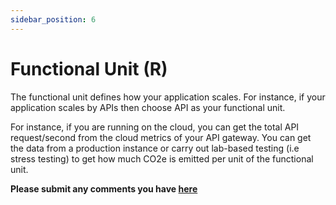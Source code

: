 ```yaml
---
sidebar_position: 6
---
```


# Functional Unit (R)

The functional unit defines how your application scales. For instance, if your application scales by APIs then choose API as your functional unit.

For instance, if you are running on the cloud, you can get the total API request/second from the cloud metrics of your API gateway. You can get the data from a production instance or carry out lab-based testing (i.e stress testing) to get how much CO2e is emitted per unit of the functional unit.

**Please submit any comments you have [here](https://github.com/Green-Software-Foundation/sci-data/issues/new?assignees=atg-abhishek%2C+srini1978%2C+Henry-WattTime%2C+navveenb&labels=Guidelines+Feedback&template=guidelines-feedback.md&title=Guidelines+Feedback)**
